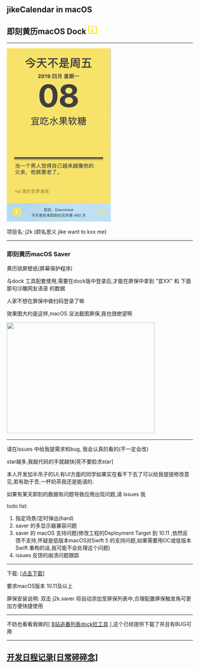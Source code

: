 ## jikeCalendar in macOS

## 即刻黄历macOS Dock <img src="./readSupport/j2k128.png" width=24 height=24/>

------



<img src="./readSupport/08.jpg" width=282 height=468/>

 项目名: j2k (顾名思义 jike want to kxx me)

------

### 即刻黄历macOS Saver

黄历锁屏壁纸(屏幕保护程序)

与dock 工具配套使用,需要在dock版中登录后,才能在屏保中拿到 "宜XX" 和 下面那句沙雕网友语录 的数据

人家不想在屏保中做扫码登录了嘛

效果图大约是这样,macOS 没法截图屏保,我也很绝望啊

<img src="./readSupport/saver.jpeg" width=400 height=300/>

------

请在issues 中给我提需求和bug, 我会认真的看的(不一定会改)

star越多,我敲代码的手就越快[死不要脸求star]

本人开发加半吊子的UI,有UI方面的同学如果实在看不下去了可以给我提提修改意见,若有助于吾,一杯奶茶我还是能请的.

如果有某天即刻的数据有问题导致应用出现问题,请 issues 我

todo list:

1. 指定场景/定时弹出(hard)
2. saver 的多显示器兼容问题
3. saver 的 macOS 支持问题(修改工程的Deployment Target 到 10.11 ,依然反馈不支持,怀疑是低版本macOS对Swift 5 的支持问题,如果需要用OC或低版本Swift 重构的话,我可能不会处理这个问题)
4. issues 反馈的崩溃问题跟踪

------

下载:    [[点击下载]](https://github.com/Dawninest/jikeCalendar-macOS/releases/download/v2.0/J2K.zip)

要求macOS版本 10.11及以上

屏保安装说明:  双击 j2k.saver 将自动添加至屏保列表中,合理配置屏保触发角可更加方便快捷使用

------

不妨也看看我做的[ [B站追番列表dock栏工具](https://github.com/Dawninest/b2k-macos) ],这个已经提供下载了并且有BUG可用

------



## [开发日程记录[日常碎碎念]](./devHis.md)




















